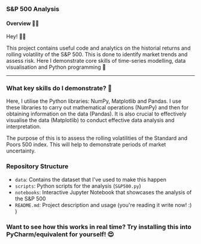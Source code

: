 ### S&P 500 Analysis

#### Overview 🧘🏾
Hey! 🤸🏾

This project contains useful code and analytics on the historial returns and rolling volatility of the S&P 500. This is done to identify market trends and assess risk. 
Here I demonstrate core skills of time-series modelling, data visualisation and Python programming 🏏

---
### What key skills do I demonstrate? 🎯

Here, I utilise the Python libraries: NumPy, Matplotlib and Pandas. I use these libraries to carry out mathematical operations (NumPy) and then for obtaining information on the data (Pandas). It is also crucial to effectively visualise the data (Matplotlib) to conduct effective data analysis and interpretation.

The purpose of this is to assess the rolling volatilities of the Standard and Poors 500 index. This will help to demonstrate periods of market uncertainty.

### Repository Structure
- `data`: Contains the dataset that I've used to make this happen
- `scripts`: Python scripts for the analysis (`S&P500.py`)
- `notebooks`: Interactive Jupyter Notebook that showcases the analysis of the S&P 500
- `README.md`: Project description and usage (you're reading it write now! :) )

### Want to see how this works in real time? Try installing this into PyCharm/equivalent for yourself! 😍


